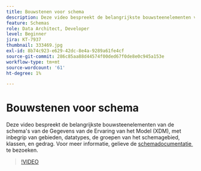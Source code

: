 ```yaml
---
title: Bouwstenen voor schema
description: Deze video bespreekt de belangrijkste bouwsteenelementen van de schema's van de Gegevens van de Ervaring van het Model (XDM), met inbegrip van gebieden, datatypes, de groepen van het schemagebied, klassen, en gedrag.
feature: Schemas
role: Data Architect, Developer
level: Beginner
jira: KT-7937
thumbnail: 333469.jpg
exl-id: 8b74c923-e629-42dc-8e4a-9289a61fe4cf
source-git-commit: 286c85aa88d44574f00ded67f0de8e0c945a153e
workflow-type: tm+mt
source-wordcount: '61'
ht-degree: 1%

---
```


# Bouwstenen voor schema

Deze video bespreekt de belangrijkste bouwsteenelementen van de schema&#39;s van de Gegevens van de Ervaring van het Model (XDM), met inbegrip van gebieden, datatypes, de groepen van het schemagebied, klassen, en gedrag. Voor meer informatie, gelieve de [&#x200B; schemadocumentatie &#x200B;](https://experienceleague.adobe.com/docs/experience-platform/xdm/home.html?lang=nl) te bezoeken.

>[!VIDEO](https://video.tv.adobe.com/v/333469?learn=on&enablevpops)
